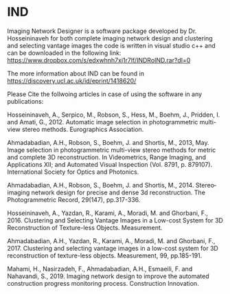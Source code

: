 # IND
Imaging Network Designer is a software package developed by Dr. Hosseininaveh for both complete imaging network design and clustering and selecting vantage images 
the code is written in visual studio c++ and can be downloaded in the following link:
https://www.dropbox.com/s/edxwhnh7xj1r7lf/INDRoIND.rar?dl=0

The more information about IND can be found in https://discovery.ucl.ac.uk/id/eprint/1418620/

Please Cite the follwoing articles in case of using the software in any publications:

Hosseininaveh, A., Serpico, M., Robson, S., Hess, M., Boehm, J., Pridden, I. and Amati, G., 2012. Automatic image selection in photogrammetric multi-view stereo methods. Eurographics Association.

Ahmadabadian, A.H., Robson, S., Boehm, J. and Shortis, M., 2013, May. Image selection in photogrammetric multi-view stereo methods for metric and complete 3D reconstruction. In Videometrics, Range Imaging, and Applications XII; and Automated Visual Inspection (Vol. 8791, p. 879107). International Society for Optics and Photonics.

Ahmadabadian, A.H., Robson, S., Boehm, J. and Shortis, M., 2014. Stereo‐imaging network design for precise and dense 3d reconstruction. The Photogrammetric Record, 29(147), pp.317-336.

Hosseininaveh, A., Yazdan, R., Karami, A., Moradi, M. and Ghorbani, F., 2016. Clustering and Selecting Vantage Images in a Low-cost System for 3D Reconstruction of Texture-less Objects. Measurement.

Ahmadabadian, A.H., Yazdan, R., Karami, A., Moradi, M. and Ghorbani, F., 2017. Clustering and selecting vantage images in a low-cost system for 3D reconstruction of texture-less objects. Measurement, 99, pp.185-191.

Mahami, H., Nasirzadeh, F., Ahmadabadian, A.H., Esmaeili, F. and Nahavandi, S., 2019. Imaging network design to improve the automated construction progress monitoring process. Construction Innovation.



